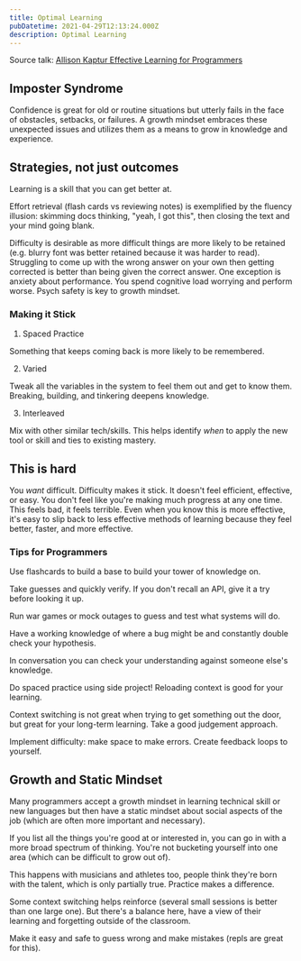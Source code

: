 ```yaml
---
title: Optimal Learning
pubDatetime: 2021-04-29T12:13:24.000Z
description: Optimal Learning
---
```


Source talk: [Allison Kaptur Effective Learning for Programmers](https://youtu.be/Mcc6JEhDSpo)

## Imposter Syndrome

Confidence is great for old or routine situations but utterly fails in the face of obstacles, setbacks, or failures. A growth mindset embraces these unexpected issues and utilizes them as a means to grow in knowledge and experience.

## Strategies, not just outcomes

Learning is a skill that you can get better at.

Effort retrieval (flash cards vs reviewing notes) is exemplified by the fluency illusion: skimming docs thinking, "yeah, I got this", then closing the text and your mind going blank.

Difficulty is desirable as more difficult things are more likely to be retained (e.g. blurry font was better retained because it was harder to read). Struggling to come up with the wrong answer on your own then getting corrected is better than being given the correct answer. One exception is anxiety about performance. You spend cognitive load worrying and perform worse. Psych safety is key to growth mindset.

### Making it Stick

1. Spaced Practice

Something that keeps coming back is more likely to be remembered.

2. Varied

Tweak all the variables in the system to feel them out and get to know them. Breaking, building, and tinkering deepens knowledge.

3. Interleaved

Mix with other similar tech/skills. This helps identify _when_ to apply the new tool or skill and ties to existing mastery.

## This is hard

You _want_ difficult. Difficulty makes it stick. It doesn't feel efficient, effective, or easy. You don't feel like you're making much progress at any one time. This feels bad, it feels terrible. Even when you know this is more effective, it's easy to slip back to less effective methods of learning because they feel better, faster, and more effective.

### Tips for Programmers

Use flashcards to build a base to build your tower of knowledge on.

Take guesses and quickly verify. If you don't recall an API, give it a try before looking it up.

Run war games or mock outages to guess and test what systems will do.

Have a working knowledge of where a bug might be and constantly double check your hypothesis.

In conversation you can check your understanding against someone else's knowledge.

Do spaced practice using side project! Reloading context is good for your learning.

Context switching is not great when trying to get something out the door, but great for your long-term learning. Take a good judgement approach.

Implement difficulty: make space to make errors. Create feedback loops to yourself.

## Growth and Static Mindset

Many programmers accept a growth mindset in learning technical skill or new languages but then have a static mindset about social aspects of the job (which are often more important and necessary).

If you list all the things you're good at or interested in, you can go in with a more broad spectrum of thinking. You're not bucketing yourself into one area (which can be difficult to grow out of).

This happens with musicians and athletes too, people think they're born with the talent, which is only partially true. Practice makes a difference.

Some context switching helps reinforce (several small sessions is better than one large one). But there's a balance here, have a view of their learning and forgetting outside of the classroom.

Make it easy and safe to guess wrong and make mistakes (repls are great for this).
